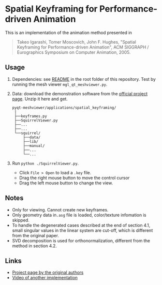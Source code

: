 # Spatial Keyframing for Performance-driven Animation

This is an implementation of the animation method presented in

> Takeo Igarashi, Tomer Moscovich, John F. Hughes, "Spatial Keyframing for Performance-driven Animation", ACM SIGGRAPH / Eurographics Symposium on Computer Animation, 2005.


## Usage

1. Dependencies: see [README](../../) in the root folder of this repository. Test by running the mesh viewer ```mgl_qt_meshviewer.py```.
2. Data: download the demonstration software from the [official project page](https://www-ui.is.s.u-tokyo.ac.jp/~takeo/research/squirrel/index.html). Unzip it here and get.

    ```
    pyqt-meshviewer/applications/spatial_keyframing/
     |
     ├──keyframes.py
     ├──SquirrelViewer.py
     ├──...
     ├──...
     └──squirrel/
         ├──data/
         ├──lib/
         ├──manual/
         ├──...
         └──...
    ```

3. Run ```python ./SquirrelViewer.py```.
    * Click ```File > Open``` to load a ```.key``` file.
    * Drag the right mouse button to move the control cursor
    * Drag the left mouse button to change the view.


## Notes

* Only for viewing. Cannot create new keyframes.
* Only geometry data in```.asg``` file is loaded, color/texture infomation is skipped.
* To handle the degenerated cases described at the end of section 4.1, small singular values in the linear system are cut-off, which is different from the original paper.
* SVD decomposition is used for orthonormalization, different from the method in section 4.2.


## Links

* [Project page by the original authors](https://www-ui.is.s.u-tokyo.ac.jp/~takeo/research/squirrel/index.html)
* [Video of another implementation](https://youtu.be/eJ9Pt6R-ank)
